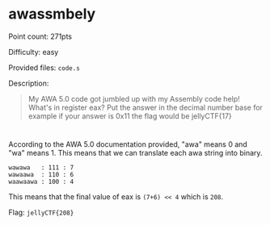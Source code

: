 # awassmbely
Point count: 271pts

Difficulty: easy

Provided files: `code.s`

Description: 
>My AWA 5.0 code got jumbled up with my Assembly code help! What's in register eax?
>Put the answer in the decimal number base for example if your answer is 0x11 the flag would be jellyCTF{17}

# 

According to the AWA 5.0 documentation provided, "awa" means 0 and "wa" means 1. This means that we can translate each awa string into binary.
```
wawawa   : 111 : 7
wawaawa  : 110 : 6
waawaawa : 100 : 4
```
This means that the final value of eax is `(7+6) << 4` which is `208`.

Flag: `jellyCTF{208}`
